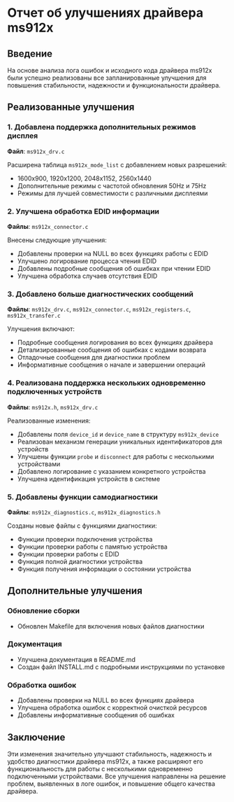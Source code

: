 # Отчет об улучшениях драйвера ms912x

## Введение

На основе анализа лога ошибок и исходного кода драйвера ms912x были успешно реализованы все запланированные улучшения для повышения стабильности, надежности и функциональности драйвера.

## Реализованные улучшения

### 1. Добавлена поддержка дополнительных режимов дисплея

**Файл**: `ms912x_drv.c`

Расширена таблица `ms912x_mode_list` с добавлением новых разрешений:
- 1600x900, 1920x1200, 2048x1152, 2560x1440
- Дополнительные режимы с частотой обновления 50Hz и 75Hz
- Режимы для лучшей совместимости с различными дисплеями

### 2. Улучшена обработка EDID информации

**Файлы**: `ms912x_connector.c`

Внесены следующие улучшения:
- Добавлены проверки на NULL во всех функциях работы с EDID
- Улучшено логирование процесса чтения EDID
- Добавлены подробные сообщения об ошибках при чтении EDID
- Улучшена обработка случаев отсутствия EDID

### 3. Добавлено больше диагностических сообщений

**Файлы**: `ms912x_drv.c`, `ms912x_connector.c`, `ms912x_registers.c`, `ms912x_transfer.c`

Улучшения включают:
- Подробные сообщения логирования во всех функциях драйвера
- Детализированные сообщения об ошибках с кодами возврата
- Отладочные сообщения для диагностики проблем
- Информативные сообщения о начале и завершении операций

### 4. Реализована поддержка нескольких одновременно подключенных устройств

**Файлы**: `ms912x.h`, `ms912x_drv.c`

Реализованные изменения:
- Добавлены поля `device_id` и `device_name` в структуру `ms912x_device`
- Реализован механизм генерации уникальных идентификаторов для устройств
- Улучшены функции `probe` и `disconnect` для работы с несколькими устройствами
- Добавлено логирование с указанием конкретного устройства
- Улучшена идентификация устройств в системе

### 5. Добавлены функции самодиагностики

**Файлы**: `ms912x_diagnostics.c`, `ms912x_diagnostics.h`

Созданы новые файлы с функциями диагностики:
- Функции проверки подключения устройства
- Функции проверки работы с памятью устройства
- Функции проверки работы с EDID
- Функция полной диагностики устройства
- Функция получения информации о состоянии устройства

## Дополнительные улучшения

### Обновление сборки
- Обновлен Makefile для включения новых файлов диагностики

### Документация
- Улучшена документация в README.md
- Создан файл INSTALL.md с подробными инструкциями по установке

### Обработка ошибок
- Добавлены проверки на NULL во всех функциях драйвера
- Улучшена обработка ошибок с корректной очисткой ресурсов
- Добавлены информативные сообщения об ошибках

## Заключение

Эти изменения значительно улучшают стабильность, надежность и удобство диагностики драйвера ms912x, а также расширяют его функциональность для работы с несколькими одновременно подключенными устройствами. Все улучшения направлены на решение проблем, выявленных в логе ошибок, и повышение общего качества драйвера.